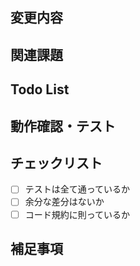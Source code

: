 ## 変更内容
<!-- プルリクエストで何をしたのか記載してください -->

## 関連課題
<!-- issue番号を記載してください -->
<!-- close #issue -->

## Todo List
<!-- 今回のプルリクエストでまだやっていないことを記載してください -->

<!-- 以下は例 -->
<!-- - [ ] エラーハンドリング -->
<!-- - [ ] テスト記述 -->

## 動作確認・テスト

## チェックリスト
- [ ] テストは全て通っているか
- [ ] 余分な差分はないか
- [ ] コード規約に則っているか

## 補足事項
<!-- 補足・相談事項があれば記載してください -->